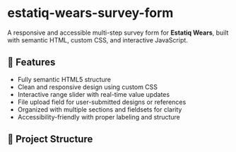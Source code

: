 # estatiq-wears-survey-form

A responsive and accessible multi-step survey form for **Estatiq Wears**, built with semantic HTML, custom CSS, and interactive JavaScript.

## 🚀 Features

- Fully semantic HTML5 structure
- Clean and responsive design using custom CSS
- Interactive range slider with real-time value updates
- File upload field for user-submitted designs or references
- Organized with multiple sections and fieldsets for clarity
- Accessibility-friendly with proper labeling and structure

## 📁 Project Structure
